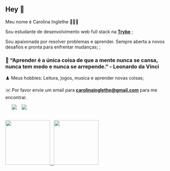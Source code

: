 ## Hey 👋  
 
Meu nome é Carolina Inglethe  👩🇧🇷 

Sou estudante de desenvolvimento web full stack na **<a href="https://www.betrybe.com/" target="_blank">Trybe</a>** ;

Sou apaixonada por resolver problemas e aprender. Sempre aberta a novos desafios e pronta para enfrentar mudanças; ;

###  🧠 “Aprender é a única coisa de que a mente nunca se cansa, nunca tem medo e nunca se arrepende.” - Leonardo da Vinci

♟️  Meus hobbies: Leitura, jogos, musica e aprender novas coisas;

✉️ Por favor envie um email para **carolinainglethe@gmail.com** para me encontrar.

<!-- 🧝‍♀️ Veja meu Portfolio : **<a href="https://carolinainglethe.github.io/" target="_blank"> Portfolio Carol</a>**  -->

 
<div> 
 &nbsp;&nbsp;&nbsp;&nbsp;
  <a href="https://www.instagram.com/inglethe_ca/" target="_blank"><img src="https://img.shields.io/badge/-Instagram-%23E4405F?style=for-the-badge&logo=instagram&logoColor=white" target="_blank"></a>
 &nbsp;&nbsp;
  <a href="https://www.linkedin.com/in/carolinglethe/" target="_blank"><img src="https://img.shields.io/badge/-LinkedIn-%230077B5?style=for-the-badge&logo=linkedin&logoColor=white" target="_blank"></a> 
</div>

##

<div>
  <a href="https://github.com/CarolinaInglethe">
  <img height="140em"  src="https://github-readme-stats.vercel.app/api?username=CarolinaInglethe&show_icons=true&theme=material-palenight&include_all_commits=true&count_private=true"/>
   &nbsp;
  <img height="140em"  src="https://github-readme-stats.vercel.app/api/top-langs/?username=CarolinaInglethe&layout=compact&langs_count=16&theme=material-palenight"/>
</div>

